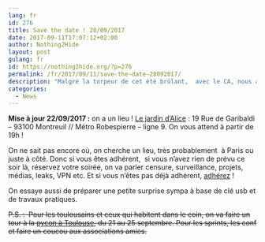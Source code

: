 ```yaml
---
lang: fr 
id: 276
title: Save the date ! 28/09/2017
date: 2017-09-11T17:07:12+02:00
author: Nothing2Hide
layout: post
gulang: fr 
id: https://nothing2hide.org/?p=276
permalink: /fr/2017/09/11/save-the-date-28092017/
description: "Malgré la torpeur de cet été brûlant,  avec le CA, nous avons pas mal avancé sur de nombreux sujets que nous avions effleuré à Toulouse. On aimerait en parler à nos adhérents de vive voix à la fin du mois, le jeudi 28 septembre vers 19h00 / 20h00."
categories:
  - News
---
```

**Mise à jour 22/09/2017 :** on a un lieu ! [Le jardin d&rsquo;Alice](http://www.lejardindalice.org/) : 19 Rue de Garibaldi – 93100 Montreuil // Métro Robespierre – ligne 9. On vous attend à partir de 19h !

On ne sait pas encore où, on cherche un lieu, très probablement&nbsp; à Paris ou&nbsp; juste à côté. Donc si vous êtes adhérent,&nbsp; si vous n&rsquo;avez rien de prévu ce soir là, réservez votre soirée, on va parler censure, surveillance, projets, médias, leaks, VPN etc. Et si vous n&rsquo;êtes pas déjà adhérent, [adhérez](https://www.helloasso.com/associations/nothing-2-hide/adhesions/adherer-a-nothing-2-hide) !

On essaye aussi de préparer une petite surprise sympa à base de clé usb et de travaux pratiques.

<del>P.S. :&nbsp; Pour les toulousains et ceux qui habitent dans le coin, on va faire un tour à la <a href="https://www.pycon.fr/2017/">pycon à Toulouse</a>, du 21 au 25 septembre. Pour les sprints, les conf et faire un coucou aux associations amies.</del>